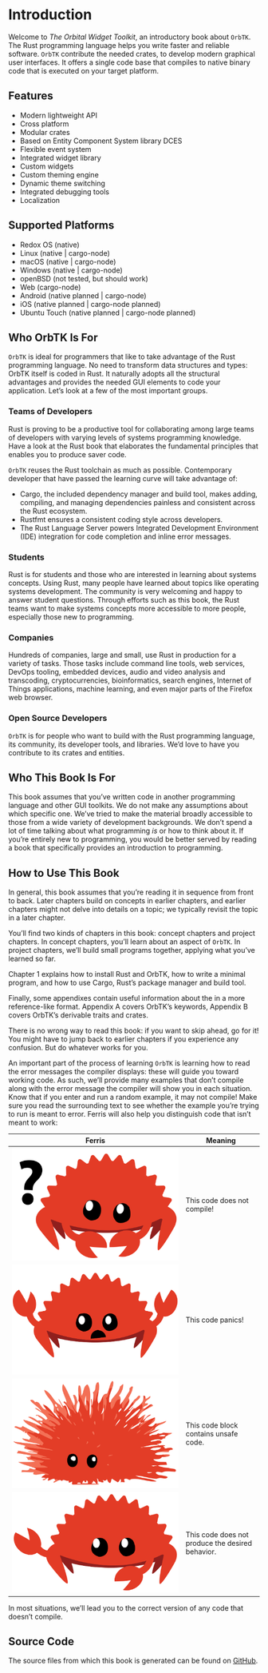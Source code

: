 # Introduction

<!--
> WIP: to be uncommented, once it is done
> Note: This edition of the book is the same as [The Orbital Widget Toolkit]
> [nsprust] available in print and ebook format from [No Starch Press][nsporbtk].

[nsporbtk]: https://nostarch.com/orbtk
[nsp]: https://nostarch.com/
-->

Welcome to *The Orbital Widget Toolkit*, an introductory book about `OrbTK`.
The Rust programming language helps you write faster and reliable software.
`OrbTK` contribute the needed crates, to develop modern graphical user interfaces.
It offers a single code base that compiles to native binary code that is executed
on your target platform.

## Features

* Modern lightweight API
* Cross platform
* Modular crates
* Based on Entity Component System library DCES
* Flexible event system
* Integrated widget library
* Custom widgets
* Custom theming engine
* Dynamic theme switching
* Integrated debugging tools
* Localization

## Supported Platforms

* Redox OS (native)
* Linux (native | cargo-node)
* macOS (native | cargo-node)
* Windows (native | cargo-node)
* openBSD (not tested, but should work)
* Web (cargo-node)
* Android (native planned | cargo-node)
* iOS (native planned | cargo-node planned)
* Ubuntu Touch (native planned | cargo-node planned)

## Who OrbTK Is For

`OrbTK` is ideal for programmers that like to take advantage of the Rust programming
language. No need to transform data structures and types: OrbTK itself is coded in
Rust. It naturally adopts all the structural advantages and provides the needed GUI
elements to code your application. Let’s look at a few of
the most important groups.

### Teams of Developers

Rust is proving to be a productive tool for collaborating among large teams of
developers with varying levels of systems programming knowledge. Have a look at
the Rust book that elaborates the fundamental principles that enables you to
produce saver code.

`OrbTK` reuses the Rust toolchain as much as possible. Contemporary developer
that have passed the learning curve will take advantage of:

* Cargo, the included dependency manager and build tool, makes adding,
  compiling, and managing dependencies painless and consistent across the Rust
  ecosystem.
* Rustfmt ensures a consistent coding style across developers.
* The Rust Language Server powers Integrated Development Environment (IDE)
  integration for code completion and inline error messages.

### Students

Rust is for students and those who are interested in learning about systems
concepts. Using Rust, many people have learned about topics like operating
systems development. The community is very welcoming and happy to answer
student questions. Through efforts such as this book, the Rust teams want to
make systems concepts more accessible to more people, especially those new to
programming.

### Companies

Hundreds of companies, large and small, use Rust in production for a variety of
tasks. Those tasks include command line tools, web services, DevOps tooling,
embedded devices, audio and video analysis and transcoding, cryptocurrencies,
bioinformatics, search engines, Internet of Things applications, machine
learning, and even major parts of the Firefox web browser.

### Open Source Developers

`OrbTK` is for people who want to build with the Rust programming language,
its community, its developer tools, and libraries. We’d love to have you
contribute to its crates and entities.

## Who This Book Is For

This book assumes that you’ve written code in another programming language
and other GUI toolkits. We do not make any assumptions about which specific
one. We’ve tried to make the material broadly accessible to those from a
wide variety of development backgrounds. We don’t spend a lot of time
talking about what programming *is* or how to think about it.
If you’re entirely new to programming, you would be better served by
reading a book that specifically provides an introduction to programming.

## How to Use This Book

In general, this book assumes that you’re reading it in sequence from front to
back. Later chapters build on concepts in earlier chapters, and earlier
chapters might not delve into details on a topic; we typically revisit the
topic in a later chapter.

You’ll find two kinds of chapters in this book: concept chapters and project
chapters. In concept chapters, you’ll learn about an aspect of `OrbTK`. In project
chapters, we’ll build small programs together, applying what you’ve learned so
far.

Chapter 1 explains how to install Rust and OrbTK, how to write a minimal program,
and how to use Cargo, Rust’s package manager and build tool.


Finally, some appendixes contain useful information about the  in a
more reference-like format. Appendix A covers OrbTK’s keywords, Appendix B
covers OrbTK’s derivable traits and crates.

There is no wrong way to read this book: if you want to skip ahead, go for it!
You might have to jump back to earlier chapters if you experience any
confusion. But do whatever works for you.

<span id="ferris"></span>

An important part of the process of learning `OrbTK` is learning how to read the
error messages the compiler displays: these will guide you toward working code.
As such, we’ll provide many examples that don’t compile along with the error
message the compiler will show you in each situation. Know that if you enter
and run a random example, it may not compile! Make sure you read the
surrounding text to see whether the example you’re trying to run is meant to
error. Ferris will also help you distinguish code that isn’t meant to work:

| Ferris                                                                 | Meaning                                          |
|------------------------------------------------------------------------|--------------------------------------------------|
| <img src="img/ferris/does_not_compile.svg" class="ferris-explain"/>    | This code does not compile!                      |
| <img src="img/ferris/panics.svg" class="ferris-explain"/>              | This code panics!                                |
| <img src="img/ferris/unsafe.svg" class="ferris-explain"/>              | This code block contains unsafe code.            |
| <img src="img/ferris/not_desired_behavior.svg" class="ferris-explain"/>| This code does not produce the desired behavior. |

In most situations, we’ll lead you to the correct version of any code that
doesn’t compile.

## Source Code

The source files from which this book is generated can be found on
[GitHub][book].

[book]: https://github.com/redox-os/orbtk
<!---
[book]: https://github.com/redox-os/orbtk/book/tree/master/src
-->
